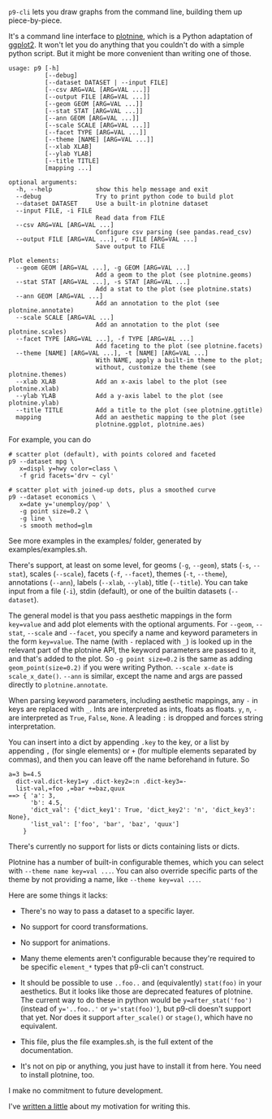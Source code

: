 `p9-cli` lets you draw graphs from the command line, building them up piece-by-piece.

It's a command line interface to [plotnine](https://plotnine.readthedocs.io/en/stable/), which is a Python adaptation of [ggplot2](https://ggplot2.tidyverse.org/). It won't let you do anything that you couldn't do with a simple python script. But it might be more convenient than writing one of those.

```
usage: p9 [-h]
          [--debug]
          [--dataset DATASET | --input FILE]
          [--csv ARG=VAL [ARG=VAL ...]]
          [--output FILE [ARG=VAL ...]]
          [--geom GEOM [ARG=VAL ...]]
          [--stat STAT [ARG=VAL ...]]
          [--ann GEOM [ARG=VAL ...]]
          [--scale SCALE [ARG=VAL ...]]
          [--facet TYPE [ARG=VAL ...]]
          [--theme [NAME] [ARG=VAL ...]]
          [--xlab XLAB]
          [--ylab YLAB]
          [--title TITLE]
          [mapping ...]

optional arguments:
  -h, --help            show this help message and exit
  --debug               Try to print python code to build plot
  --dataset DATASET     Use a built-in plotnine dataset
  --input FILE, -i FILE
                        Read data from FILE
  --csv ARG=VAL [ARG=VAL ...]
                        Configure csv parsing (see pandas.read_csv)
  --output FILE [ARG=VAL ...], -o FILE [ARG=VAL ...]
                        Save output to FILE

Plot elements:
  --geom GEOM [ARG=VAL ...], -g GEOM [ARG=VAL ...]
                        Add a geom to the plot (see plotnine.geoms)
  --stat STAT [ARG=VAL ...], -s STAT [ARG=VAL ...]
                        Add a stat to the plot (see plotnine.stats)
  --ann GEOM [ARG=VAL ...]
                        Add an annotation to the plot (see plotnine.annotate)
  --scale SCALE [ARG=VAL ...]
                        Add an annotation to the plot (see plotnine.scales)
  --facet TYPE [ARG=VAL ...], -f TYPE [ARG=VAL ...]
                        Add faceting to the plot (see plotnine.facets)
  --theme [NAME] [ARG=VAL ...], -t [NAME] [ARG=VAL ...]
                        With NAME, apply a built-in theme to the plot;
                        without, customize the theme (see plotnine.themes)
  --xlab XLAB           Add an x-axis label to the plot (see plotnine.xlab)
  --ylab YLAB           Add a y-axis label to the plot (see plotnine.ylab)
  --title TITLE         Add a title to the plot (see plotnine.ggtitle)
  mapping               Add an aesthetic mapping to the plot (see
                        plotnine.ggplot, plotnine.aes)
```

For example, you can do

```
# scatter plot (default), with points colored and faceted
p9 --dataset mpg \
   x=displ y=hwy color=class \
   -f grid facets='drv ~ cyl'

# scatter plot with joined-up dots, plus a smoothed curve
p9 --dataset economics \
   x=date y='unemploy/pop' \
   -g point size=0.2 \
   -g line \
   -s smooth method=glm
```

See more examples in the examples/ folder, generated by examples/examples.sh.

There's support, at least on some level, for geoms (`-g`, `--geom`), stats (`-s`, `--stat`), scales (`--scale`), facets (`-f`, `--facet`), themes (`-t`, `--theme`), annotations (`--ann`), labels (`--xlab`, `--ylab`), title (`--title`). You can take input from a file (`-i`), stdin (default), or one of the builtin datasets (`--dataset`).

The general model is that you pass aesthetic mappings in the form `key=value` and add plot elements with the optional arguments. For `--geom`, `--stat`, `--scale` and `--facet`, you specify a name and keyword parameters in the form `key=value`. The name (with `-` replaced with `_`) is looked up in the relevant part of the plotnine API, the keyword parameters are passed to it, and that's added to the plot. So `-g point size=0.2` is the same as adding `geom_point(size=0.2)` if you were writing Python. `--scale x-date` is `scale_x_date()`. `--ann` is similar, except the name and args are passed directly to `plotnine.annotate`.

When parsing keyword parameters, including aesthetic mappings, any `-` in keys are replaced with `_`. Ints are interpreted as ints, floats as floats. `y`, `n`, `-` are interpreted as `True`, `False`, `None`. A leading `:` is dropped and forces string interpretation.

You can insert into a dict by appending `.key` to the key, or a list by appending `,` (for single elements) or `+` (for multiple elements separated by commas), and then you can leave off the name beforehand in future. So

```
a=3 b=4.5
  dict-val.dict-key1=y .dict-key2=:n .dict-key3=-
  list-val,=foo ,=bar +=baz,quux
==> { 'a': 3,
      'b': 4.5,
      'dict_val': {'dict_key1': True, 'dict_key2': 'n', 'dict_key3': None},
      'list_val': ['foo', 'bar', 'baz', 'quux']
    }
```

There's currently no support for lists or dicts containing lists or dicts.

Plotnine has a number of built-in configurable themes, which you can select with `--theme name key=val ...`. You can also override specific parts of the theme by not providing a name, like `--theme key=val ...`.

Here are some things it lacks:

* There's no way to pass a dataset to a specific layer.

* No support for coord transformations.

* No support for animations.

* Many theme elements aren't configurable because they're required to be specific `element_*` types that p9-cli can't construct.

* It should be possible to use `..foo..` and (equivalently) `stat(foo)` in your aesthetics. But it looks like those are deprecated features of plotnine. The current way to do these in python would be `y=after_stat('foo')` (instead of `y='..foo..'` or `y='stat(foo)'`), but p9-cli doesn't support that yet. Nor does it support `after_scale()` or `stage()`, which have no equivalent.

* This file, plus the file examples.sh, is the full extent of the documentation.

* It's not on pip or anything, you just have to install it from here. You need to install plotnine, too.

I make no commitment to future development.

I've [written a little](http://reasonableapproximation.net/2021/03/30/command-line-grammar-of-graphics.html) about my motivation for writing this.
